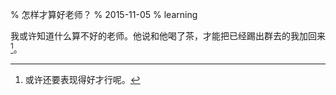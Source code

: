 % 怎样才算好老师？
% 2015-11-05
% learning

我或许知道什么算不好的老师。他说和他喝了茶，才能把已经踢出群去的我加回来[^surething]。

[^surething]: 或许还要表现得好才行呢。